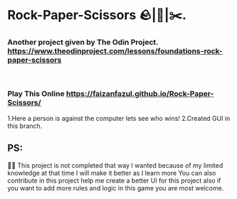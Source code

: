 # Rock-Paper-Scissors 🪨|📃|✂️.
### Another project given by The Odin Project. https://www.theodinproject.com/lessons/foundations-rock-paper-scissors
<br>

### Play This Online https://faizanfazul.github.io/Rock-Paper-Scissors/ <br>

1.Here a person is against the computer lets see who wins!
2.Created GUI in this branch.
<br>

## PS:
💁‍♂️ This project is not completed that way I wanted because of my limited knowledge at that time I will make it better as I learn more You can also contribute in this project help me create a better UI for this project also if you want to add more rules and logic in this game you are most welcome.
